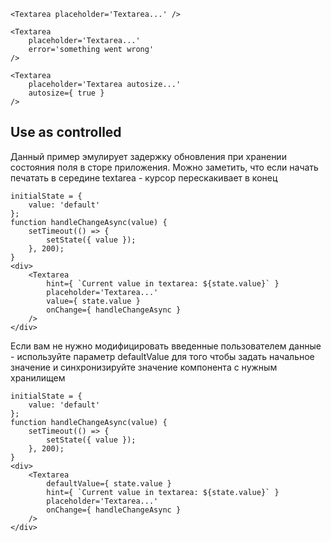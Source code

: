 ```
<Textarea placeholder='Textarea...' />
```

```
<Textarea
    placeholder='Textarea...'
    error='something went wrong'
/>
```

```
<Textarea
    placeholder='Textarea autosize...'
    autosize={ true }
/>
```

## Use as controlled
Данный пример эмулирует задержку обновления при хранении состояния поля в сторе приложения.
Можно заметить, что если начать печатать в середине textarea - курсор перескакивает в конец
```
initialState = {
    value: 'default'
};
function handleChangeAsync(value) {
    setTimeout(() => {
        setState({ value });
    }, 200);
}
<div>
    <Textarea
        hint={ `Current value in textarea: ${state.value}` }
        placeholder='Textarea...'
        value={ state.value }
        onChange={ handleChangeAsync }
    />
</div>
```
Если вам не нужно модифицировать введенные пользователем данные -
используйте параметр defaultValue для того чтобы задать начальное значение
и синхронизируйте значение компонента с нужным хранилищем
```
initialState = {
    value: 'default'
};
function handleChangeAsync(value) {
    setTimeout(() => {
        setState({ value });
    }, 200);
}
<div>
    <Textarea
        defaultValue={ state.value }
        hint={ `Current value in textarea: ${state.value}` }
        placeholder='Textarea...'
        onChange={ handleChangeAsync }
    />
</div>
```
